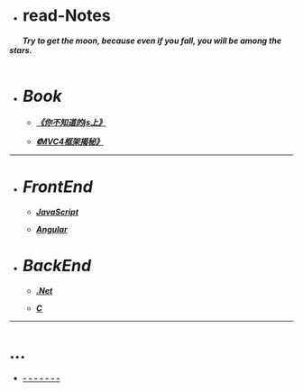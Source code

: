 * # read-Notes 

***&nbsp;&nbsp;&nbsp;&nbsp;&nbsp;&nbsp;&nbsp;Try to get the moon, because even if you fall, you will be among the stars. </br>
 &nbsp;&nbsp;&nbsp;&nbsp;&nbsp;&nbsp;&nbsp;***

- # ***Book***
  - ***[《你不知道的js上》](./book/你不知道的JS上.md)***
  
  - ***[《MVC4框架揭秘》](./book/mvc4.md)***
---

- # ***FrontEnd***
  - ***[JavaScript](./vedio/JavaScript.md)***
  
  - ***[Angular](./vedio/Angular.md)***

- # ***BackEnd***

  - ***[.Net](./vedio/.Net.md)***

  - ***[C](####)***


---
# ...

*  ***[- - - - - - -](./work/_question.md)***
